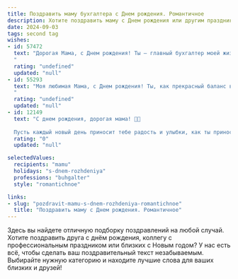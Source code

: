 ```yaml
---
title: Поздравить маму бухгалтера c Днем рождения. Романтичное
description: Хотите поздравить маму c Днем рождения или другим праздником? Наш ИИ создаст незабываемое поздравление, а вы обязательно выделитесь среди других.  
date: 2024-09-03
tags: second tag
wishes:
- id: 57472
  text: "Дорогая Мама, с Днем рождения! Ты — главный бухгалтер моей жизни, ведёшь строгий баланс любви и заботы, а дебет всегда равен кредиту. Пусть каждый твой день будет наполнен счастьем, радостью и добрыми эмоциями, а я всегда буду твоим верным помощником.
  "
  rating: "undefined"
  updated: "null"
- id: 55293
  text: "Моя любимая Мама, с Днем рождения! Ты, как прекрасный баланс в моей жизни, всегда уравновешиваешь все мои эмоции. Пусть твоя работа приносит тебе только радость, а цифры в твоем бухгалтерском мире всегда складываются в счастливые истории. Ты — моя опора, мой источник любви и вдохновения. Счастья тебе, моя дорогая, и пусть твоя жизнь будет полна ярких и незабываемых моментов!
  "
  rating: "undefined"
  updated: "null"
- id: 12149
  text: "С днем рождения, дорогая мама! 🎉🎂
  
  Пусть каждый новый день приносит тебе радость и улыбки, как ты приносишь их в нашу жизнь. Твоя мудрость и забота, как бухгалтер, сбалансированы и точны, как и твоя любовь к нам. Пусть твои мечты продолжают сбываться, а жизнь будет щедра на чудеса и счастливые моменты. Ты - не только лучшая мама, но и истинный профессионал своего дела. От всей души поздравляю тебя и желаю тебе всего самого прекрасного! 🌹💖"
  rating: "0"
  updated: "null"

selectedValues:
  recipients: "mamu"
  holidays: "s-dnem-rozhdeniya"
  professions: "buhgalter"
  style: "romantichnoe"

links:
- slug: "pozdravit-mamu-s-dnem-rozhdeniya-romantichnoe"
  title: "Поздравить маму c Днем рождения. Романтичное"
---
```


Здесь вы найдете отличную подборку поздравлений на любой случай. 
Хотите поздравить друга с днём рождения, коллегу с профессиональным праздником или близких с Новым годом? У нас есть всё, чтобы сделать ваш поздравительный текст незабываемым. Выбирайте нужную категорию и находите лучшие слова для ваших близких и друзей!
